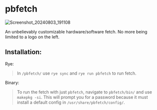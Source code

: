 # pbfetch

![Screenshot_20240803_191108](https://github.com/user-attachments/assets/8fb08b86-90ce-48d7-a428-dbc8c6dbf848)

An unbelievably customizable hardware/software fetch. No more being limited to a logo on the left.

## Installation:
Rye:
> In `/pbfetch/` use `rye sync` and `rye run pbfetch` to run fetch.
> 
Binary:
> To run the fetch with just `pbfetch`, navigate to `pbfetch/bin/` and use `makepkg -si`. This will prompt you for a password because it must install a default config in `/usr/share/pbfetch/config/`.
